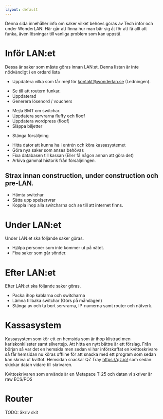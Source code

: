 ```yaml
---
layout: default
---
```


Denna sida innehåller info om saker vilket behövs göras av Tech inför och under WonderLAN.
Här går att finna hur man bär sig åt för att få allt att funka, även lösningar till vanliga problem som kan uppstå. 

# Inför LAN:et 
Dessa är saker som måste göras innan LAN:et. Denna listan är inte nödvändigt i en ordard lista
*   Uppdatera vilka som får mejl för kontakt@wonderlan.se (Ledningen).
-   Se till att routern funkar.
  -   Uppdaterad
  -   Generera lösenord / vouchers
*   Mejla BMT om switchar.
*   Uppdatera servrarna fluffy och floof
*   Uppdatera wordpress (floof)
*   Släppa biljetter
  -   Stänga försäljning
*   Hitta dator att kunna ha i entrén och köra kassasystemet
*   Göra nya saker som anses behövas
*   Fixa databasen till kassan (Eller få någon annan att göra det)
*   Arkiva gammal historik från försäljningen.

## Strax innan construction, under construction och pre-LAN.
*   Hämta switchar
*   Sätta upp spelservrar
*   Koppla ihop alla switcharna och se till att internet finns.

# Under LAN:et
Under LAN:et ska följande saker göras.
*   Hjälpa personer som inte kommer ut på nätet.
*   Fixa saker som går sönder.

# Efter LAN:et
Efter LAN:et ska följande saker göras.
*   Packa ihop kablarna och switcharna
*   Lämna tillbaka switchar (Görs på måndagen)
*   Stänga av och ta bort servrarna, IP-numerna samt router och nätverk.

# Kassasystem
Kassasystem som kör ett en hemsida som är ihop klistrad men karlskonklisster samt silvertejp. Att hitta en nytt bättre är ett förslag. Från början så var det en hemsida men sedan vi har införskaffat en kvittoskrivare så får hemsidan nu köras offline för att snacka med ett program som sedan kan skriva ut kvittot. Hemsidan snackar QZ Tray https://qz.io/ som sedan skickar datan vidare till skrivaren.

Kvittoskrivaren som används är en Metapace T-25 och datan vi skriver är raw ECS/POS

# Router
TODO: Skriv skit
